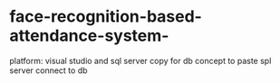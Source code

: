 # face-recognition-based-attendance-system-
platform: visual studio and sql server
copy for db concept to paste spl server
connect to db
